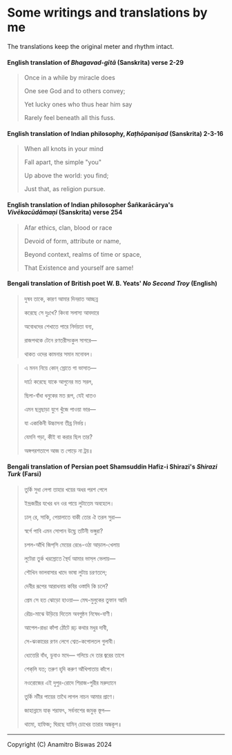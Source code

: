 # Some writings and translations by me

The translations keep the original meter and rhythm intact.

#### English translation of *Bhagavad-gītā* (Sanskrita) verse 2-29

> Once in a while by miracle does
> 
> One see God and to others convey;
> 
> Yet lucky ones who thus hear him say
>
> Rarely feel beneath all this fuss.

#### English translation of Indian philosophy, *Kaṭhōpaniṣad* (Sanskrita) 2-3-16

> When all knots in your mind
>
> Fall apart, the simple "you"
>
> Up above the world: you find;
>
> Just that, as religion pursue.

#### English translation of Indian philosopher Śañkarācārya's _Vivēkacūdāmaṇi_ (Sanskrita) verse 254

> Afar ethics, clan, blood or race
> 
> Devoid of form, attribute or name,
> 
> Beyond context, realms of time or space,
> 
> That Existence and yourself are same!

#### Bengali translation of British poet W. B. Yeats' *No Second Troy* (English)

> দুষব তাকে, কারণ আমার দিনরাত আচ্ছন্ন
> 
> করেছে সে দুঃখে? কিংবা সলাস্য আবদারে
> 
> অবোধদের শেখাতে পারে নির্দয়তা বন্য,
> 
> রাজপথকে টেনে রণতরীসংকুল সাগরে—
> 
> থাকত ওদের কামনার সমান মনোবল।

> এ মনন নিয়ে কোন্ স্রোতে গা ভাসাত—
> 
> দার্ঢ্য করেছে যাকে আগুনের মত সরল,
> 
> ছিলা-বাঁধা ধনুকের মত রূপ, যেই ধাতও
> 
> এমন ছন্নছাড়া যুগে খুঁজে পাওয়া ভার—
> 
> যা একাকিনী উচ্চাসনা তীব্র নির্ভয়।
> 
> যেমনি গড়া, কীই বা করার ছিল তার?
> 
> অঙ্গপরশতাপে আজ ত পোড়ে না ট্রয়॥

#### Bengali translation of Persian poet Shamsuddin Hafiz-i Shirazi's *Shirazi Turk* (Farsi)

> তুর্কি সুধা লেপা তাহার খয়ের অধর পরশ পেলে
> 
> ইন্দ্রজয়ীর যখের ধন ওর পায়ে লুটাতেম অবহেলে।
> 
> ঢাল্ রে, সাকি, পেয়ালাতে বাকী তোর ঐ তরল সুরা—
> 
> স্বর্গে পাবি এমন সোপান উছ্লে তটিনী ভঙ্গুরা?
> 
> চপল-আঁখি জিপ্‌সি মেয়ের রেঙে-ওঠা আড়াল-খেলায়
> 
> লুটেরা তুর্ক খরস্রোতে স্থৈর্য আমার ভাস্‌ল ভেলায়—
> 
> শৌখিন ভালবাসার খাদে ভাষা লুটায় চরণতলে;
> 
> দেবীর রূপের আরাধনায় কবির ওস্তাদি কি চলে?
> 
> প্রেম সে হত ঝোড়ো হাওয়া— মেঘ-মুলুকের তুফান আনি
> 
> রৌদ্র-মাঝে উড়িয়ে দিতেম অবগুন্ঠন নিষেধ-বাণী।
> 
> আপেল-রাঙা কাঁপা ঠোঁটে রূঢ় কথার মধুর দাবী,
> 
> সে-ঝংকারের রণন লেগে শ্বেত-কপোলতল গুলাবী।
> 
> ধ্যেত্তেরি বাঁধ, ডুবাও মদে— গলিয়ে দে তার জ্বরের তাপে
> 
> শেক্‌লি যত; তরুণ হৃদি করুণ আঁখিপাতায় কাঁপে।
> 
> নওরোজের এই দুপুর-রোদে শিরাজ-পুরীর মরুদ্যানে
> 
> তুর্কি নটীর পায়ের তাথৈ লাগল নাচন আমার প্রাণে।
> 
> জাহান্নামে যাক্ শরাফৎ, সর্বনাশের জমুক্ স্তূপ—
> 
> থামো, হাফিজ; ঘিরছে যামিন্ চোখের তারার অন্ধকূপ॥

___
Copyright (C) Anamitro Biswas 2024
